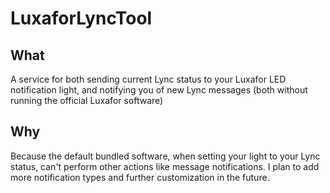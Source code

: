 # LuxaforLyncTool

## What
A service for both sending current Lync status to your Luxafor LED notification light, and notifying you of new Lync messages (both without running the official Luxafor software)

## Why
Because the default bundled software, when setting your light to your Lync status, can't perform other actions like message notifications.
I plan to add more notification types and further customization in the future.
